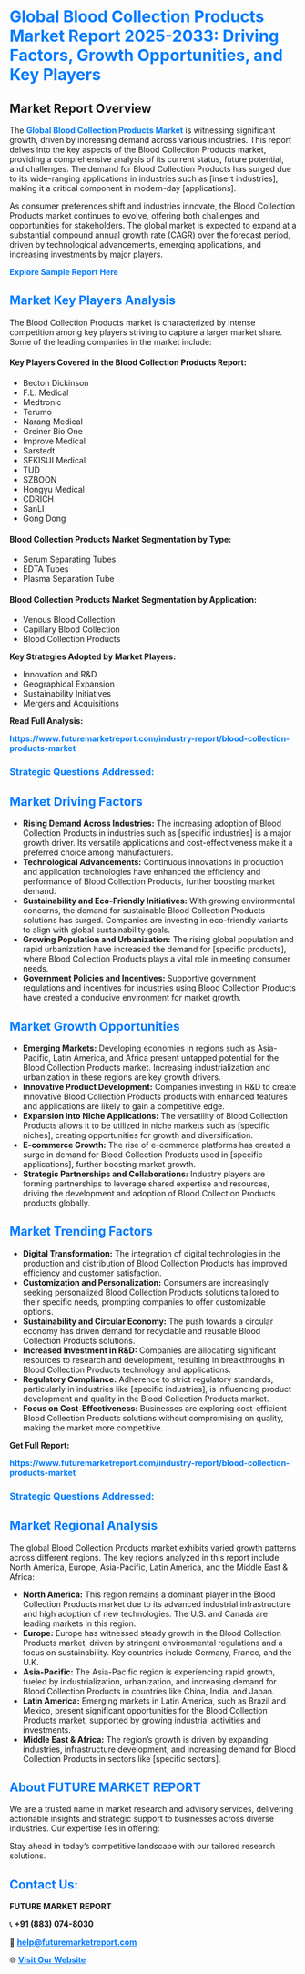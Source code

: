 <h1 style="color: #007BFF;">Global Blood Collection Products Market Report 2025-2033: Driving Factors, Growth Opportunities, and Key Players</h1>

<section id="overview">
<h2>Market Report Overview</h2>
<p>The <a href="https://www.futuremarketreport.com/industry-report/blood-collection-products-market" style="color: #007BFF; text-decoration: none;"><strong>Global Blood Collection Products Market</strong></a> is witnessing significant growth, driven by increasing demand across various industries. This report delves into the key aspects of the Blood Collection Products market, providing a comprehensive analysis of its current status, future potential, and challenges. The demand for Blood Collection Products has surged due to its wide-ranging applications in industries such as [insert industries], making it a critical component in modern-day [applications].</p>
<p>As consumer preferences shift and industries innovate, the Blood Collection Products market continues to evolve, offering both challenges and opportunities for stakeholders. The global market is expected to expand at a substantial compound annual growth rate (CAGR) over the forecast period, driven by technological advancements, emerging applications, and increasing investments by major players.</p>
</section>

<section id="overview">
<p><a href="https://www.futuremarketreport.com/request-sample/reportId=124933" style="color: #007BFF; text-decoration: none;"><strong>Explore Sample Report Here</strong></a></p>
</section>

<section id="key-players">
<h2 style="color: #007BFF;">Market Key Players Analysis</h2>
<p>The Blood Collection Products market is characterized by intense competition among key players striving to capture a larger market share. Some of the leading companies in the market include:</p>
<h4>Key Players Covered in the Blood Collection Products Report:</h4>
<ul><li>Becton Dickinson</li><li>F.L. Medical</li><li>Medtronic</li><li>Terumo</li><li>Narang Medical</li><li>Greiner Bio One</li><li>Improve Medical</li><li>Sarstedt</li><li>SEKISUI Medical</li><li>TUD</li><li>SZBOON</li><li>Hongyu Medical</li><li>CDRICH</li><li>SanLI</li><li>Gong Dong</li></ul>
<h4>Blood Collection Products Market Segmentation by Type:</h4>
<ul><li>Serum Separating Tubes</li><li>EDTA Tubes</li><li>Plasma Separation Tube</li></ul>

<h4>Blood Collection Products Market Segmentation by Application:</h4>
<ul><li>Venous Blood Collection</li><li>Capillary Blood Collection</li><li>Blood Collection Products</li></ul>
<p><strong>Key Strategies Adopted by Market Players:</strong></p>
<ul>
<li>Innovation and R&D</li>
<li>Geographical Expansion</li>
<li>Sustainability Initiatives</li>
<li>Mergers and Acquisitions</li>
</ul>
</section>

<section>
<p><strong>Read Full Analysis: </strong></p><a href="https://www.futuremarketreport.com/industry-report/blood-collection-products-market" style="color: #007BFF; text-decoration: none;"><strong>https://www.futuremarketreport.com/industry-report/blood-collection-products-market</strong></a>
<h3 style="color: #007BFF;">Strategic Questions Addressed:</h3>
</section>

<section id="driving-factors">
<h2 style="color: #007BFF;">Market Driving Factors</h2>
<ul>
<li><strong>Rising Demand Across Industries:</strong> The increasing adoption of Blood Collection Products in industries such as [specific industries] is a major growth driver. Its versatile applications and cost-effectiveness make it a preferred choice among manufacturers.</li>
<li><strong>Technological Advancements:</strong> Continuous innovations in production and application technologies have enhanced the efficiency and performance of Blood Collection Products, further boosting market demand.</li>
<li><strong>Sustainability and Eco-Friendly Initiatives:</strong> With growing environmental concerns, the demand for sustainable Blood Collection Products solutions has surged. Companies are investing in eco-friendly variants to align with global sustainability goals.</li>
<li><strong>Growing Population and Urbanization:</strong> The rising global population and rapid urbanization have increased the demand for [specific products], where Blood Collection Products plays a vital role in meeting consumer needs.</li>
<li><strong>Government Policies and Incentives:</strong> Supportive government regulations and incentives for industries using Blood Collection Products have created a conducive environment for market growth.</li>
</ul>
</section>

<section id="growth-opportunities">
<h2 style="color: #007BFF;">Market Growth Opportunities</h2>
<ul>
<li><strong>Emerging Markets:</strong> Developing economies in regions such as Asia-Pacific, Latin America, and Africa present untapped potential for the Blood Collection Products market. Increasing industrialization and urbanization in these regions are key growth drivers.</li>
<li><strong>Innovative Product Development:</strong> Companies investing in R&D to create innovative Blood Collection Products products with enhanced features and applications are likely to gain a competitive edge.</li>
<li><strong>Expansion into Niche Applications:</strong> The versatility of Blood Collection Products allows it to be utilized in niche markets such as [specific niches], creating opportunities for growth and diversification.</li>
<li><strong>E-commerce Growth:</strong> The rise of e-commerce platforms has created a surge in demand for Blood Collection Products used in [specific applications], further boosting market growth.</li>
<li><strong>Strategic Partnerships and Collaborations:</strong> Industry players are forming partnerships to leverage shared expertise and resources, driving the development and adoption of Blood Collection Products products globally.</li>
</ul>
</section>

<section id="trending-factors">
<h2 style="color: #007BFF;">Market Trending Factors</h2>
<ul>
<li><strong>Digital Transformation:</strong> The integration of digital technologies in the production and distribution of Blood Collection Products has improved efficiency and customer satisfaction.</li>
<li><strong>Customization and Personalization:</strong> Consumers are increasingly seeking personalized Blood Collection Products solutions tailored to their specific needs, prompting companies to offer customizable options.</li>
<li><strong>Sustainability and Circular Economy:</strong> The push towards a circular economy has driven demand for recyclable and reusable Blood Collection Products solutions.</li>
<li><strong>Increased Investment in R&D:</strong> Companies are allocating significant resources to research and development, resulting in breakthroughs in Blood Collection Products technology and applications.</li>
<li><strong>Regulatory Compliance:</strong> Adherence to strict regulatory standards, particularly in industries like [specific industries], is influencing product development and quality in the Blood Collection Products market.</li>
<li><strong>Focus on Cost-Effectiveness:</strong> Businesses are exploring cost-efficient Blood Collection Products solutions without compromising on quality, making the market more competitive.</li>
</ul>
</section>

<section>
<p><strong>Get Full Report: </strong></p><a href="https://www.futuremarketreport.com/industry-report/blood-collection-products-market" style="color: #007BFF; text-decoration: none;"><strong>https://www.futuremarketreport.com/industry-report/blood-collection-products-market</strong></a>
<h3 style="color: #007BFF;">Strategic Questions Addressed:</h3>
</section>


<section id="regional-analysis">
<h2 style="color: #007BFF;">Market Regional Analysis</h2>
<p>The global Blood Collection Products market exhibits varied growth patterns across different regions. The key regions analyzed in this report include North America, Europe, Asia-Pacific, Latin America, and the Middle East & Africa:</p>
<ul>
<li><strong>North America:</strong> This region remains a dominant player in the Blood Collection Products market due to its advanced industrial infrastructure and high adoption of new technologies. The U.S. and Canada are leading markets in this region.</li>
<li><strong>Europe:</strong> Europe has witnessed steady growth in the Blood Collection Products market, driven by stringent environmental regulations and a focus on sustainability. Key countries include Germany, France, and the U.K.</li>
<li><strong>Asia-Pacific:</strong> The Asia-Pacific region is experiencing rapid growth, fueled by industrialization, urbanization, and increasing demand for Blood Collection Products in countries like China, India, and Japan.</li>
<li><strong>Latin America:</strong> Emerging markets in Latin America, such as Brazil and Mexico, present significant opportunities for the Blood Collection Products market, supported by growing industrial activities and investments.</li>
<li><strong>Middle East & Africa:</strong> The region’s growth is driven by expanding industries, infrastructure development, and increasing demand for Blood Collection Products in sectors like [specific sectors].</li>
</ul>
</section>

<footer>
<h2 style="color: #007BFF;">About FUTURE MARKET REPORT</h2>
<p>We are a trusted name in market research and advisory services, delivering actionable insights and strategic support to businesses across diverse industries. Our expertise lies in offering:</p>

<p>Stay ahead in today’s competitive landscape with our tailored research solutions.</p>

<h2 style="color: #007BFF;">Contact Us:</h2>
<p><strong>FUTURE MARKET REPORT</strong></p>
<p>📞 <strong>+91 (883) 074-8030</strong></p>
<p>📧 <strong><a href="mailto:help@futuremarketreport.com" style="color: #007BFF;">help@futuremarketreport.com</a></strong></p>
<p>🌐 <strong><a href="https://www.futuremarketreport.com/" style="color: #007BFF;">Visit Our Website</a></strong></p>
</footer>